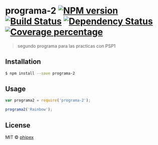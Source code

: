 # programa-2 [![NPM version][npm-image]][npm-url] [![Build Status][travis-image]][travis-url] [![Dependency Status][daviddm-image]][daviddm-url] [![Coverage percentage][coveralls-image]][coveralls-url]
> segundo programa para las practicas con PSP1

## Installation

```sh
$ npm install --save programa-2
```

## Usage

```js
var programa2 = require('programa-2');

programa2('Rainbow');
```
## License

MIT © [phipex]()


[npm-image]: https://badge.fury.io/js/programa-2.svg
[npm-url]: https://npmjs.org/package/programa-2
[travis-image]: https://travis-ci.org/phipex/programa-2.svg?branch=master
[travis-url]: https://travis-ci.org/phipex/programa-2
[daviddm-image]: https://david-dm.org/phipex/programa-2.svg?theme=shields.io
[daviddm-url]: https://david-dm.org/phipex/programa-2
[coveralls-image]: https://coveralls.io/repos/phipex/programa-2/badge.svg
[coveralls-url]: https://coveralls.io/r/phipex/programa-2
